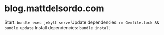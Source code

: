 # blog.mattdelsordo.com

Start: `bundle exec jekyll serve`
Update dependencies: `rm Gemfile.lock && bundle update`
Install dependencies: `bundle install`
